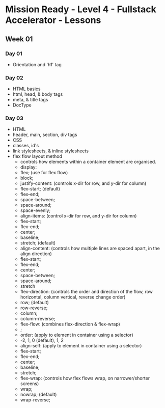 # Mission Ready - Level 4 - Fullstack Accelerator - Lessons

## Week 01

### Day 01

- Orientation and 'h1' tag

### Day 02

- HTML basics
 - html, head, & body tags
 - meta, & title tags
 - DocType

### Day 03

- HTML
 - header, main, section, div tags
- CSS
 - classes, id's
 - link stylesheets, & inline stylesheets
 - flex flow layout method
   - controls how elements within a container element are organised.
   - display: 
    - flex; (use for flex flow)
    - block;
   - justify-content: (controls x-dir for row, and y-dir for column)
    - flex-start; (default)
    - flex-end; 
    - space-between;
    - space-around;
    - space-evenly;
   - align-items: (control x-dir for row, and y-dir for column)
    - flex-start;
    - flex-end;
    - center;
    - baseline;
    - stretch; (default)
   - align-content: (controls how multiple lines are spaced apart, in the align direction)
    - flex-start;
    - flex-end;
    - center;
    - space-between;
    - space-around;
    - stretch
   - flex-direction: (controls the order and direction of the flow, row horizontal, column vertical, reverse change order)
    - row; (default)
    - row-reverse;
    - column;
    - column-reverse;
   - flex-flow: (combines flex-direction & flex-wrap)
    - <flex-direction> <flex-wrap>;
   - order: (apply to element in container using a selector)
    - -2, 1, 0 (default), 1, 2
   - align-self: (apply to element in container using a selector)
    - flex-start;
    - flex-end;
    - center;
    - baseline;
    - stretch;
   - flex-wrap: (controls how flex flows wrap, on narrower/shorter screens)
    - wrap;
    - nowrap; (default)
    - wrap-reverse;
    
  

